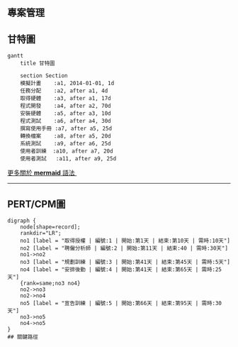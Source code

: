 ## 專案管理

## 甘特圖
```mermaid
gantt
    title 甘特圖

    section Section
    模擬計畫    :a1, 2014-01-01, 1d
    任務分配    :a2, after a1, 4d
    取得硬體    :a3, after a1, 17d
    程式開發    :a4, after a2, 70d
    安裝硬體    :a5, after a3, 10d
    程式測試    :a6, after a4, 30d
    撰寫使用手冊 :a7, after a5, 25d
    轉換檔案    :a8, after a5, 20d
    系統測試    :a9, after a6, 25d
    使用者訓練  :a10, after a7, 20d
    使用者測試   :a11, after a9, 25d
```
[更多關於 **mermaid** 語法 <i class="fa fa-external-link"></i>](http://mermaid-js.github.io/mermaid)
&nbsp;
&nbsp;

---

## PERT/CPM圖
```graphviz
digraph {
	node[shape=record];
	rankdir="LR";
    no1 [label = "取得授權 | 編號:1 | 開始:第1天 | 結束:第10天 | 需時:10天"]
    no2 [label = "聘僱分析師 | 編號:2 | 開始:第11天 | 結束:40 | 需時:30天"]
    no1->no2
    no3 [label = "規劃訓練 | 編號:3 | 開始:第41天 | 結束:第45天 | 需時:5天"]
    no4 [label = "安排後勤 | 編號:4 | 開始:第41天 | 結束:第65天 | 需時:25天"]
    {rank=same;no3 no4}
    no2->no3
    no2->no4
    no5 [label = "宣告訓練 | 編號:5 | 開始:第66天 | 結束:第95天 | 需時:30天"]
    no3->no5
    no4->no5
}
## 關鍵路徑
